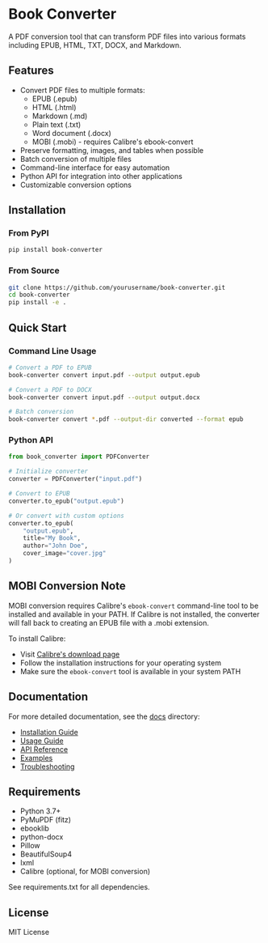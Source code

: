 # Book Converter

A PDF conversion tool that can transform PDF files into various formats including EPUB, HTML, TXT, DOCX, and Markdown.

## Features

- Convert PDF files to multiple formats:
  - EPUB (.epub)
  - HTML (.html)
  - Markdown (.md)
  - Plain text (.txt)
  - Word document (.docx)
  - MOBI (.mobi) - requires Calibre's ebook-convert
- Preserve formatting, images, and tables when possible
- Batch conversion of multiple files
- Command-line interface for easy automation
- Python API for integration into other applications
- Customizable conversion options

## Installation

### From PyPI
```bash
pip install book-converter
```

### From Source
```bash
git clone https://github.com/yourusername/book-converter.git
cd book-converter
pip install -e .
```

## Quick Start

### Command Line Usage
```bash
# Convert a PDF to EPUB
book-converter convert input.pdf --output output.epub

# Convert a PDF to DOCX
book-converter convert input.pdf --output output.docx

# Batch conversion
book-converter convert *.pdf --output-dir converted --format epub
```

### Python API
```python
from book_converter import PDFConverter

# Initialize converter
converter = PDFConverter("input.pdf")

# Convert to EPUB
converter.to_epub("output.epub")

# Or convert with custom options
converter.to_epub(
    "output.epub",
    title="My Book",
    author="John Doe",
    cover_image="cover.jpg"
)
```

## MOBI Conversion Note

MOBI conversion requires Calibre's `ebook-convert` command-line tool to be installed and available in your PATH. If Calibre is not installed, the converter will fall back to creating an EPUB file with a .mobi extension.

To install Calibre:
- Visit [Calibre's download page](https://calibre-ebook.com/download)
- Follow the installation instructions for your operating system
- Make sure the `ebook-convert` tool is available in your system PATH

## Documentation

For more detailed documentation, see the [docs](docs/) directory:

- [Installation Guide](docs/installation.md)
- [Usage Guide](docs/usage.md)
- [API Reference](docs/api.md)
- [Examples](docs/examples.md)
- [Troubleshooting](docs/troubleshooting.md)

## Requirements

- Python 3.7+
- PyMuPDF (fitz)
- ebooklib
- python-docx
- Pillow
- BeautifulSoup4
- lxml
- Calibre (optional, for MOBI conversion)

See requirements.txt for all dependencies.

## License

MIT License
